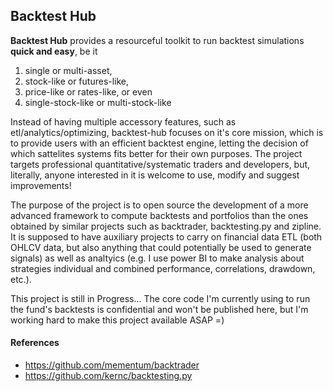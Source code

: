 ## Backtest Hub

__Backtest Hub__ provides a resourceful toolkit to run backtest simulations __quick and easy__, be it 

1) single or multi-asset, 
2) stock-like or futures-like, 
3) price-like or rates-like, or even 
4) single-stock-like or multi-stock-like 

Instead of having multiple accessory features, such as etl/analytics/optimizing, backtest-hub focuses on it's core mission, which is to provide users with an efficient backtest engine, letting the decision of which sattelites systems fits better for their own purposes. The project targets professional quantitative/systematic traders and developers, but, literally, anyone interested in it is welcome to use, modify and suggest improvements!

The purpose of the project is to open source the development of a more advanced framework to compute backtests and portfolios than the ones obtained by similar projects such as backtrader, backtesting.py and zipline. It is supposed to have auxiliary projects to carry on financial data ETL (both OHLCV data, but also anything that could potentially be used to generate signals) as well as analtyics (e.g. I use power BI to make analysis about strategies individual and combined performance, correlations, drawdown, etc.).

This project is still in Progress... The core code I'm currently using to run the fund's backtests is confidential and won't be published here, but I'm working hard to make this project available ASAP =)

#### References 

* https://github.com/mementum/backtrader
* https://github.com/kernc/backtesting.py
